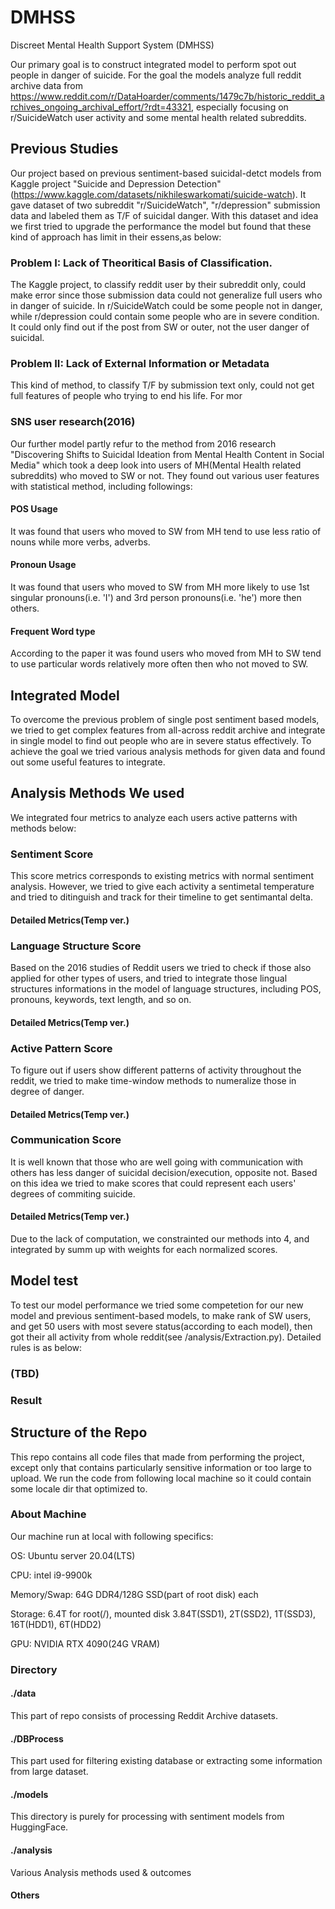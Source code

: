 # DMHSS
Discreet Mental Health Support System (DMHSS)

Our primary goal is to construct integrated model to perform spot out people in danger of suicide. For the goal the models analyze full reddit archive data from https://www.reddit.com/r/DataHoarder/comments/1479c7b/historic_reddit_archives_ongoing_archival_effort/?rdt=43321, especially focusing on r/SuicideWatch user activity and some mental health related subreddits. 

## Previous Studies
Our project based on previous sentiment-based suicidal-detct models from Kaggle project "Suicide and Depression Detection"(https://www.kaggle.com/datasets/nikhileswarkomati/suicide-watch). It gave dataset of two subreddit "r/SuicideWatch", "r/depression" submission data and labeled them as T/F of suicidal danger. With this dataset and idea we first tried to upgrade the performance the model but found that these kind of approach has limit in their essens,as below:
### Problem I: Lack of Theoritical Basis of Classification.
The Kaggle project, to classify reddit user by their subreddit only, could make error since those submission data could not generalize full users who in danger of suicide. In r/SuicideWatch could be some people not in danger, while r/depression could contain some people who are in severe condition. It could only find out if the post from SW or outer, not the user danger of suicidal.
### Problem II: Lack of External Information or Metadata
This kind of method, to classify T/F by submission text only, could not get full features of people who trying to end his life. For mor
### SNS user research(2016)
Our further model partly refur to the method from 2016 research "Discovering Shifts to Suicidal Ideation from Mental Health Content in Social Media" which took a deep look into users of MH(Mental Health related subreddits) who moved to SW or not. They found out various user features with statistical method, including followings:
#### POS Usage
It was found that users who moved to SW from MH tend to use less ratio of nouns while more verbs, adverbs.
#### Pronoun Usage
It was found that users who moved to SW from MH more likely to use 1st singular pronouns(i.e. 'I') and 3rd person pronouns(i.e. 'he') more then others. 
#### Frequent Word type
According to the paper it was found users who moved from MH to SW tend to use particular words relatively more often then who not moved to SW.
## Integrated Model
To overcome the previous problem of single post sentiment based models, we tried to get complex features from all-across reddit archive and integrate in single model to find out people who are in severe status effectively. To achieve the goal we tried various analysis methods for given data and found out some useful features to integrate.
## Analysis Methods We used
We integrated four metrics to analyze each users active patterns with methods below:
### Sentiment Score
This score metrics corresponds to existing metrics with normal sentiment analysis. However, we tried to give each activity a sentimetal temperature and tried to ditinguish and track for their timeline to get sentimantal delta.
#### Detailed Metrics(Temp ver.)
### Language Structure Score
Based on the 2016 studies of Reddit users we tried to check if those also applied for other types of users, and tried to integrate those lingual structures informations in the model of language structures, including POS, pronouns, keywords, text length, and so on.
#### Detailed Metrics(Temp ver.)
### Active Pattern Score
To figure out if users show different patterns of activity throughout the reddit, we tried to make time-window methods to numeralize those in degree of danger.
#### Detailed Metrics(Temp ver.)
### Communication Score
It is well known that those who are well going with communication with others has less danger of suicidal decision/execution, opposite not. Based on this idea we tried to make scores that could represent each users' degrees of commiting suicide.
#### Detailed Metrics(Temp ver.)

Due to the lack of computation, we constrainted our methods into 4, and integrated by summ up with weights for each normalized scores.

## Model test
To test our model performance we tried some competetion for our new model and previous sentiment-based models, to make rank of SW users, and get 50 users with most severe status(according to each model), then got their all activity from whole reddit(see /analysis/Extraction.py). Detailed rules is as below:
### (TBD)
### Result

## Structure of the Repo
This repo contains all code files that made from performing the project, except only that contains particularly sensitive information or too large to upload. We run the code from following local machine so it could contain some locale dir that optimized to.
### About Machine
Our machine run at local with following specifics:

OS: Ubuntu server 20.04(LTS)

CPU: intel i9-9900k

Memory/Swap: 64G DDR4/128G SSD(part of root disk) each

Storage: 6.4T for root(/), mounted disk 3.84T(SSD1), 2T(SSD2), 1T(SSD3), 16T(HDD1), 6T(HDD2)

GPU: NVIDIA RTX 4090(24G VRAM)

### Directory

#### ./data
This part of repo consists of processing Reddit Archive datasets.
#### ./DBProcess
This part used for filtering existing database or extracting some information from large dataset. 
#### ./models
This directory is purely for processing with sentiment models from HuggingFace.
#### ./analysis
Various Analysis methods used & outcomes
#### Others
